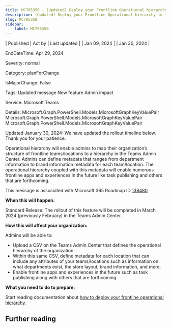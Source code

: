 ```yaml
---
title: MC705350 - (Updated) Deploy your Frontline Operational hierarchy in the Teams Admin Center
description: (Updated) Deploy your Frontline Operational hierarchy in the Teams Admin Center
slug: MC705350
sidebar:
    label: MC705350
---
```



| Published | Act by | Last updated |
| Jan 09, 2024 |  | Jan 30, 2024 |

EndDateTime: Apr 29, 2024

Severity: normal

Category: planForChange

IsMajorChange: False

Tags: Updated message New feature Admin impact

Service: Microsoft Teams

Details: Microsoft.Graph.PowerShell.Models.MicrosoftGraphKeyValuePair Microsoft.Graph.PowerShell.Models.MicrosoftGraphKeyValuePair Microsoft.Graph.PowerShell.Models.MicrosoftGraphKeyValuePair

<p style="">Updated January 30, 2024: We have updated the rollout timeline below. Thank you for your patience.</p><p style="">Operational hierarchy will enable admins to map their organization’s structure of frontline teams/locations to a hierarchy in the Teams Admin Center. Admins can define metadata that ranges from department information to brand information metadata for each team/location. The operational hierarchy coupled with this metadata will enable numerous frontline apps and experiences in the future like task publishing and others that are forthcoming.<br></p><p>This message is associated with Microsoft 365 Roadmap ID <a href="https://www.microsoft.com/microsoft-365/roadmap?filters=&amp;searchterms=138480" target="_blank">138480</a></p>
<p><b>When this will happen:</b></p>

<p>Standard Release: The rollout of this feature will be completed in March 2024 (previously February) in the Teams Admin Center.</p>

<p><b>How this will affect your organization:</b></p>

<p>Admins will be able to:
</p><ul><li>Upload a CSV on the Teams Admin Center that defines the operational hierarchy of the organization.
</li><li>Within this same CSV, define metadata for each location that can include any attributes of your teams/locations such as information on what departments exist, the store layout, brand information, and more.</li><li>Enable frontline apps and experiences in the future such as task publishing along with others that are forthcoming.</li></ul>
<p><b>What you need to do to prepare:</b></p>
<p>Start reading documentation about&nbsp;<a href="https://learn.microsoft.com/microsoft-365/frontline/deploy-frontline-operational-hierarchy?view=o365-worldwide" target="_blank">how to deploy your frontline operational hierarchy</a>.</p>

## Further reading
